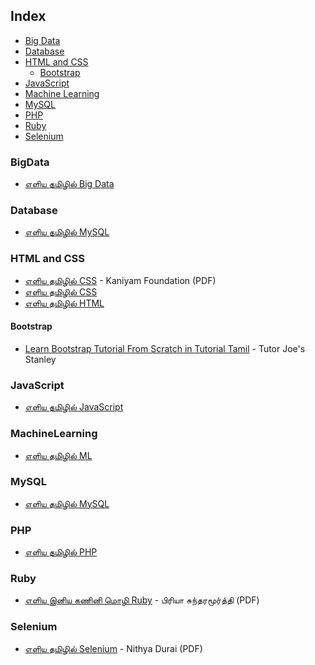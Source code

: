 ## Index

* [Big Data](#bigdata)
* [Database](#database)
* [HTML and CSS](#html-and-css)
    * [Bootstrap](#bootstrap)
* [JavaScript](#javascript)
* [Machine Learning](#machinelearning)
* [MySQL](#mysql)
* [PHP](#php)
* [Ruby](#ruby)
* [Selenium](#selenium)


### BigData

* [எளிய தமிழில் Big Data](http://www.kaniyam.com/learn-bigdata-in-tamil-ebooks/)


### Database

* [எளிய தமிழில் MySQL ](http://www.kaniyam.com/mysql-book-in-tamil/)


### HTML and CSS

* [எளிய தமிழில் CSS](http://www.kaniyam.com/download/learn-css-in-tamil.pdf) - Kaniyam Foundation (PDF)
* [எளிய தமிழில் CSS](http://www.kaniyam.com/learn-css-in-tamil-ebook/)
* [எளிய தமிழில் HTML](http://www.kaniyam.com/learn-html-in-tamil/)


#### Bootstrap

* [Learn Bootstrap Tutorial From Scratch in Tutorial Tamil](https://youtube.com/playlist?list=PL4unWLKFsZffuG3up6_h7sO58rwKuSaA-) - Tutor Joe's Stanley


### JavaScript

* [எளிய தமிழில் JavaScript](http://www.kaniyam.com/learn-javascript-in-tamil/)


### MachineLearning

* [எளிய தமிழில் ML](http://www.kaniyam.com/download/e0ae8ee0aeb3e0aebfe0aeaf-e0aea4e0aeaee0aebfe0aeb4e0aebfe0aeb2e0af8d-machine-learning-a4-pdf.html)


### MySQL

* [எளிய தமிழில் MySQL](http://www.kaniyam.com/mysql-book-in-tamil/)


### PHP

* [எளிய தமிழில் PHP](https://freetamilebooks.com/ebooks/learn-php-in-tamil/)


### Ruby

* [எளிய இனிய கணினி மொழி Ruby](http://www.kaniyam.com/download/learn-ruby-in-tamil.pdf) - பிரியா சுந்தரமூர்த்தி (PDF)


### Selenium

* [எளிய தமிழில் Selenium](http://www.kaniyam.com/download/learn-selenium-in-tamil.pdf) - Nithya Durai (PDF)
